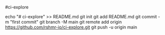 #ci-explore

echo "# ci-explore" >> README.md
git init
git add README.md
git commit -m "first commit"
git branch -M main
git remote add origin https://github.com/rshmr-io/ci-explore.git
git push -u origin main
